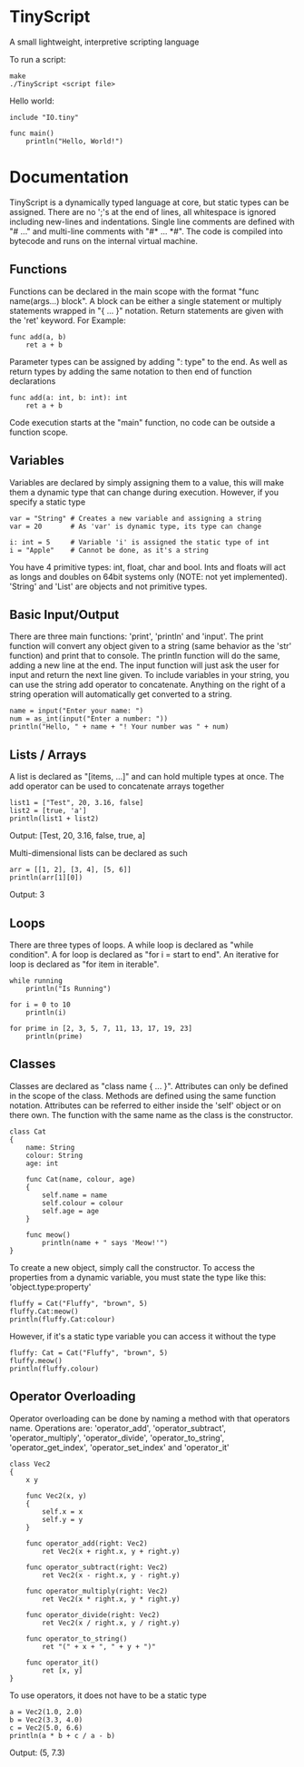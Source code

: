 # TinyScript
A small lightweight, interpretive scripting language

To run a script:

    make
    ./TinyScript <script file>

Hello world:

    include "IO.tiny"
    
    func main()
        println("Hello, World!")

# Documentation
TinyScript is a dynamically typed language at core, but static types can be assigned. There are no ';'s at the end of lines, all whitespace is ignored including new-lines and indentations. Single line comments are defined with "# ..." and multi-line comments with "#* ... *#". The code is compiled into bytecode and runs on the internal virtual machine.

## Functions
Functions can be declared in the main scope with the format "func name(args...) block". A block can be either a single statement or multiply statements wrapped in "{ ... }" notation. Return statements are given with the 'ret' keyword. For Example:

    func add(a, b)
        ret a + b

Parameter types can be assigned by adding ": type" to the end. As well as return types by adding the same notation to then end of function declarations

    func add(a: int, b: int): int
        ret a + b

Code execution starts at the "main" function, no code can be outside a function scope.

## Variables
Variables are declared by simply assigning them to a value, this will make them a dynamic type that can change during execution. However, if you specify a static type

    var = "String" # Creates a new variable and assigning a string
    var = 20       # As 'var' is dynamic type, its type can change

    i: int = 5     # Variable 'i' is assigned the static type of int
    i = "Apple"    # Cannot be done, as it's a string

You have 4 primitive types: int, float, char and bool. Ints and floats will act as longs and doubles on 64bit systems only (NOTE: not yet implemented). 'String' and 'List' are objects and not primitive types.

## Basic Input/Output
There are three main functions: 'print', 'println' and 'input'. The print function will convert any object given to a string (same behavior as the 'str' function) and print that to console. The println function will do the same, adding a new line at the end. The input function will just ask the user for input and return the next line given. To include variables in your string, you can use the string add operator to concatenate. Anything on the right of a string operation will automatically get converted to a string.

    name = input("Enter your name: ")
    num = as_int(input("Enter a number: "))
    println("Hello, " + name + "! Your number was " + num)

## Lists / Arrays
A list is declared as "[items, ...]" and can hold multiple types at once. The add operator can be used to concatenate arrays together

    list1 = ["Test", 20, 3.16, false]
    list2 = [true, 'a']
    println(list1 + list2)

Output: [Test, 20, 3.16, false, true, a]

Multi-dimensional lists can be declared as such

    arr = [[1, 2], [3, 4], [5, 6]]
    println(arr[1][0])

Output: 3

## Loops
There are three types of loops. A while loop is declared as "while condition". A for loop is declared as "for i = start to end". An iterative for loop is declared as "for item in iterable".

    while running
        println("Is Running")

    for i = 0 to 10
        println(i)

    for prime in [2, 3, 5, 7, 11, 13, 17, 19, 23]
        println(prime)

## Classes
Classes are declared as "class name { ... }". Attributes can only be defined in the scope of the class. Methods are defined using the same function notation. Attributes can be referred to either inside the 'self' object or on there own. The function with the same name as the class is the constructor.

    class Cat
    {
        name: String
        colour: String
        age: int

        func Cat(name, colour, age)
        {
            self.name = name
            self.colour = colour
            self.age = age
        }

        func meow()
            println(name + " says 'Meow!'")
    }

To create a new object, simply call the constructor. To access the properties from a dynamic variable, you must state the type like this: 'object.type:property'

    fluffy = Cat("Fluffy", "brown", 5)
    fluffy.Cat:meow()
    println(fluffy.Cat:colour)

However, if it's a static type variable you can access it without the type

    fluffy: Cat = Cat("Fluffy", "brown", 5)
    fluffy.meow()
    println(fluffy.colour)

## Operator Overloading
Operator overloading can be done by naming a method with that operators name. Operations are: 'operator_add', 'operator_subtract', 'operator_multiply', 'operator_divide', 'operator_to_string', 'operator_get_index', 'operator_set_index' and 'operator_it'

    class Vec2
    {
        x y

        func Vec2(x, y)
        {
            self.x = x
            self.y = y
        }

        func operator_add(right: Vec2)
            ret Vec2(x + right.x, y + right.y)
        
        func operator_subtract(right: Vec2)
            ret Vec2(x - right.x, y - right.y)
        
        func operator_multiply(right: Vec2)
            ret Vec2(x * right.x, y * right.y)
        
        func operator_divide(right: Vec2)
            ret Vec2(x / right.x, y / right.y)
        
        func operator_to_string()
            ret "(" + x + ", " + y + ")"
        
        func operator_it()
            ret [x, y]
    }

To use operators, it does not have to be a static type

    a = Vec2(1.0, 2.0)
    b = Vec2(3.3, 4.0)
    c = Vec2(5.0, 6.6)
    println(a * b + c / a - b)

Output: (5, 7.3)
